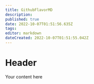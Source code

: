 ```yaml
---
title: GithubFlavorMD
description: 
published: true
date: 2022-10-07T01:51:56.635Z
tags: 
editor: markdown
dateCreated: 2022-10-07T01:51:55.042Z
---
```


# Header
Your content here